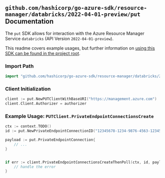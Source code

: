 
## `github.com/hashicorp/go-azure-sdk/resource-manager/databricks/2022-04-01-preview/put` Documentation

The `put` SDK allows for interaction with the Azure Resource Manager Service `databricks` (API Version `2022-04-01-preview`).

This readme covers example usages, but further information on [using this SDK can be found in the project root](https://github.com/hashicorp/go-azure-sdk/tree/main/docs).

### Import Path

```go
import "github.com/hashicorp/go-azure-sdk/resource-manager/databricks/2022-04-01-preview/put"
```


### Client Initialization

```go
client := put.NewPUTClientWithBaseURI("https://management.azure.com")
client.Client.Authorizer = authorizer
```


### Example Usage: `PUTClient.PrivateEndpointConnectionsCreate`

```go
ctx := context.TODO()
id := put.NewPrivateEndpointConnectionID("12345678-1234-9876-4563-123456789012", "example-resource-group", "workspaceValue", "privateEndpointConnectionValue")

payload := put.PrivateEndpointConnection{
	// ...
}


if err := client.PrivateEndpointConnectionsCreateThenPoll(ctx, id, payload); err != nil {
	// handle the error
}
```

